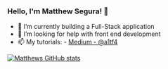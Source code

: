 ### Hello, I'm Matthew Segura! 👋

- 🔭 I’m currently building a Full-Stack application
- 🤔 I’m looking for help with front end development 
- 📫 My tutorials: - [Medium - @a1tf4](https://medium.com/@a1tf4) 

[![Matthews GitHub stats](https://github-readme-stats.vercel.app/api?username=mattsegura)](https://github.com/mattsegura/github-readme-stats)
